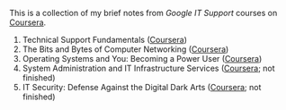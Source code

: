 This is a collection of my brief notes from *Google IT Support* courses on [Coursera](https://www.coursera.org/professional-certificates/google-it-support).

1. Technical Support Fundamentals ([Coursera](https://www.coursera.org/learn/technical-support-fundamentals?specialization=google-it-support))
2. The Bits and Bytes of Computer Networking ([Coursera](https://www.coursera.org/learn/computer-networking?specialization=google-it-support))
3. Operating Systems and You: Becoming a Power User ([Coursera](https://www.coursera.org/learn/os-power-user?specialization=google-it-support))
4. System Administration and IT Infrastructure Services ([Coursera](https://www.coursera.org/learn/system-administration-it-infrastructure-services?specialization=google-it-support); not finished)
5. IT Security: Defense Against the Digital Dark Arts ([Coursera](https://www.coursera.org/learn/it-security?specialization=google-it-support); not finished)

